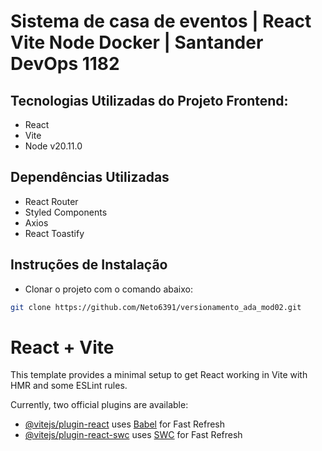 # Sistema de casa de eventos | React Vite Node Docker | Santander DevOps 1182

##  Tecnologias Utilizadas do Projeto Frontend:
- React
- Vite
- Node v20.11.0

##  Dependências Utilizadas
- React Router
- Styled Components
- Axios
- React Toastify


## Instruções de Instalação
- Clonar o projeto com o comando abaixo:
```sh
git clone https://github.com/Neto6391/versionamento_ada_mod02.git
```


























# React + Vite

This template provides a minimal setup to get React working in Vite with HMR and some ESLint rules.

Currently, two official plugins are available:

- [@vitejs/plugin-react](https://github.com/vitejs/vite-plugin-react/blob/main/packages/plugin-react/README.md) uses [Babel](https://babeljs.io/) for Fast Refresh
- [@vitejs/plugin-react-swc](https://github.com/vitejs/vite-plugin-react-swc) uses [SWC](https://swc.rs/) for Fast Refresh
